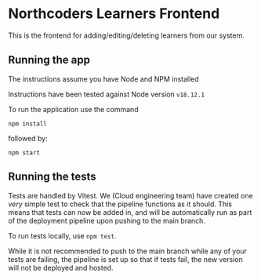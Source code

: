 # Northcoders Learners Frontend

This is the frontend for adding/editing/deleting learners from our system.

## Running the app

The instructions assume you have Node and NPM installed

Instructions have been tested against Node version `v18.12.1`

To run the application use the command

```
npm install
```

followed by:

```
npm start
```

## Running the tests

Tests are handled by Vitest. We (Cloud engineering team) have created one _very_ simple test to check that the pipeline functions as it should. This means that tests can now be added in, and will be automatically run as part of the deployment pipeline upon pushing to the main branch.

To run tests locally, use `npm test`.

While it is not recommended to push to the main branch while any of your tests are failing, the pipeline is set up so that if tests fail, the new version will not be deployed and hosted.
